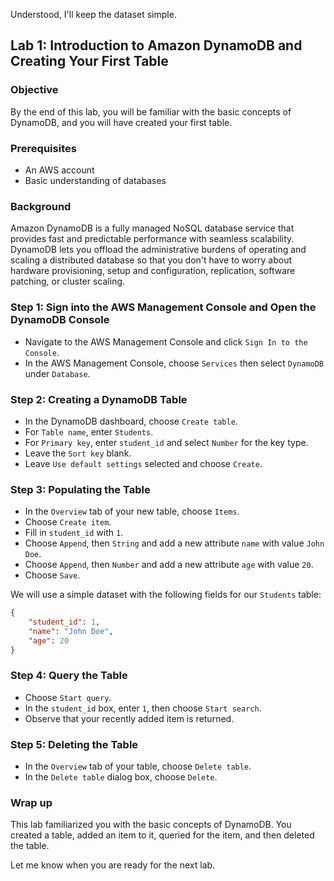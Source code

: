 Understood, I'll keep the dataset simple.

## Lab 1: Introduction to Amazon DynamoDB and Creating Your First Table

### Objective
By the end of this lab, you will be familiar with the basic concepts of DynamoDB, and you will have created your first table.

### Prerequisites
- An AWS account
- Basic understanding of databases

### Background
Amazon DynamoDB is a fully managed NoSQL database service that provides fast and predictable performance with seamless scalability. DynamoDB lets you offload the administrative burdens of operating and scaling a distributed database so that you don't have to worry about hardware provisioning, setup and configuration, replication, software patching, or cluster scaling.

### Step 1: Sign into the AWS Management Console and Open the DynamoDB Console
- Navigate to the AWS Management Console and click `Sign In to the Console`.
- In the AWS Management Console, choose `Services` then select `DynamoDB` under `Database`.

### Step 2: Creating a DynamoDB Table
- In the DynamoDB dashboard, choose `Create table`.
- For `Table name`, enter `Students`.
- For `Primary key`, enter `student_id` and select `Number` for the key type.
- Leave the `Sort key` blank.
- Leave `Use default settings` selected and choose `Create`.

### Step 3: Populating the Table
- In the `Overview` tab of your new table, choose `Items`.
- Choose `Create item`.
- Fill in `student_id` with `1`.
- Choose `Append`, then `String` and add a new attribute `name` with value `John Doe`.
- Choose `Append`, then `Number` and add a new attribute `age` with value `20`.
- Choose `Save`.

We will use a simple dataset with the following fields for our `Students` table:

```json
{
    "student_id": 1,
    "name": "John Doe",
    "age": 20
}
```

### Step 4: Query the Table
- Choose `Start query`.
- In the `student_id` box, enter `1`, then choose `Start search`.
- Observe that your recently added item is returned.

### Step 5: Deleting the Table
- In the `Overview` tab of your table, choose `Delete table`.
- In the `Delete table` dialog box, choose `Delete`.

### Wrap up
This lab familiarized you with the basic concepts of DynamoDB. You created a table, added an item to it, queried for the item, and then deleted the table.

Let me know when you are ready for the next lab.